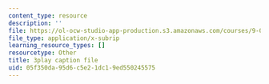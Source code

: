 ```yaml
---
content_type: resource
description: ''
file: https://ol-ocw-studio-app-production.s3.amazonaws.com/courses/9-00sc-introduction-to-psychology-fall-2011/05f350da95d6c5e21dc19ed550245575_t73rjeOj0eY.srt
file_type: application/x-subrip
learning_resource_types: []
resourcetype: Other
title: 3play caption file
uid: 05f350da-95d6-c5e2-1dc1-9ed550245575
---
```

